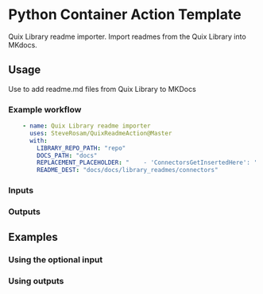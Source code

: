 # Python Container Action Template

Quix Library readme importer.
Import readmes from the Quix Library into MKdocs.

## Usage

Use to add readme.md files from Quix Library to MKDocs

### Example workflow

```yaml
    - name: Quix Library readme importer
      uses: SteveRosam/QuixReadmeAction@Master
      with:
        LIBRARY_REPO_PATH: "repo"
        DOCS_PATH: "docs"
        REPLACEMENT_PLACEHOLDER: "    - 'ConnectorsGetInsertedHere': ''"
        README_DEST: "docs/docs/library_readmes/connectors"
```

### Inputs


### Outputs

## Examples

### Using the optional input

### Using outputs
